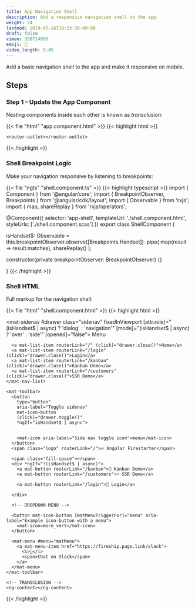 ```yaml
---
title: App Navigation Shell
description: Add a responsive navigation shell to the app.
weight: 24
lastmod: 2019-07-16T10:23:30-09:00
draft: false
vimeo: 358714095
emoji: 🐚
video_length: 8:45
---
```


Add a basic navigation shell to the app and make it responsive on mobile.

## Steps

### Step 1 - Update the App Component

Nesting components inside each other is known as *transclusion*: 

{{< file "html" "app.component.html" >}}
{{< highlight html >}}
<app-shell>

    <router-outlet></router-outlet>
    
</app-shell>
{{< /highlight >}}

### Shell Breakpoint Logic

Make your navigation responsive by listening to breakpoints:

{{< file "ngts" "shell.component.ts" >}}
{{< highlight typescript >}}
import { Component } from '@angular/core';
import { BreakpointObserver, Breakpoints } from '@angular/cdk/layout';
import { Observable } from 'rxjs';
import { map, shareReplay } from 'rxjs/operators';

@Component({
  selector: 'app-shell',
  templateUrl: './shell.component.html',
  styleUrls: ['./shell.component.scss']
})
export class ShellComponent {

  isHandset$: Observable<boolean> = this.breakpointObserver.observe([Breakpoints.Handset])
    .pipe(
      map(result => result.matches),
      shareReplay()
    );

  constructor(private breakpointObserver: BreakpointObserver) {}

}
{{< /highlight >}}

### Shell HTML

Full markup for the navigation shell: 

{{< file "html" "shell.component.html" >}}
{{< highlight html >}}
<mat-sidenav-container class="sidenav-container">

  <!-- SIDENAV -->

  <mat-sidenav #drawer class="sidenav" fixedInViewport
      [attr.role]="(isHandset$ | async) ? 'dialog' : 'navigation'"
      [mode]="(isHandset$ | async) ? 'over' : 'side'"
      [opened]="false">
    <mat-toolbar>Menu</mat-toolbar>
    <mat-nav-list>
     
      <a mat-list-item routerLink="/" (click)="drawer.close()">Home</a>
      <a mat-list-item routerLink="/login" (click)="drawer.close()">Login</a>
      <a mat-list-item routerLink="/kanban" (click)="drawer.close()">Kanban Demo</a>
      <a mat-list-item routerLink="/customers" (click)="drawer.close()">SSR Demo</a>
    </mat-nav-list>
  </mat-sidenav>
  <mat-sidenav-content>

  <!-- TOP TOOLBAR-->

    <mat-toolbar>
      <button 
        type="button"
        aria-label="Toggle sidenav"
        mat-icon-button
        (click)="drawer.toggle()"
        *ngIf="isHandset$ | async">


        <mat-icon aria-label="Side nav toggle icon">menu</mat-icon>
      </button>
      <span class="logo" routerLink="/">🔥 Angular Firestarter</span>

      <span class="fill-space"></span>
      <div *ngIf="!(isHandset$ | async)">
        <a mat-button routerLink="/kanban">🍱 Kanban Demo</a>
        <a mat-button routerLink="/customers">⚡ SSR Demo</a>

        <a mat-button routerLink="/login">🔑 Login</a>

      </div>

      <!-- DROPDOWN MENU -->

      <button mat-icon-button [matMenuTriggerFor]="menu" aria-label="Example icon-button with a menu">
        <mat-icon>more_vert</mat-icon>
      </button>
      
      <mat-menu #menu="matMenu">
        <a mat-menu-item href="https://fireship.page.link/slack">
          <i>💬</i>
          <span>Chat on Slack</span>
        </a>
      </mat-menu>
    </mat-toolbar>

    <!-- TRANSCLUSION -->
    <ng-content></ng-content>

  </mat-sidenav-content>
</mat-sidenav-container>
{{< /highlight >}}
